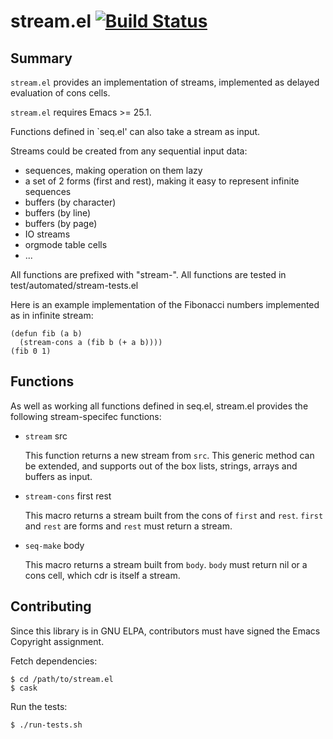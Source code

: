 # stream.el [![Build Status](https://secure.travis-ci.org/NicolasPetton/stream.png)](http://travis-ci.org/NicolasPetton/stream)

## Summary

`stream.el` provides an implementation of streams, implemented as delayed
evaluation of cons cells.

`stream.el` requires Emacs >= 25.1.

Functions defined in `seq.el' can also take a stream as input.

Streams could be created from any sequential input data:
 - sequences, making operation on them lazy
 - a set of 2 forms (first and rest), making it easy to represent infinite sequences
 - buffers (by character)
 - buffers (by line)
 - buffers (by page)
 - IO streams
 - orgmode table cells
 - ...

All functions are prefixed with "stream-".
All functions are tested in test/automated/stream-tests.el

Here is an example implementation of the Fibonacci numbers
implemented as in infinite stream:

    (defun fib (a b)
      (stream-cons a (fib b (+ a b))))
    (fib 0 1)

## Functions

As well as working all functions defined in seq.el, stream.el provides the
following stream-specifec functions:

- `stream` src

  This function returns a new stream from `src`.  This generic method can be
  extended, and supports out of the box lists, strings, arrays and buffers as
  input.

- `stream-cons` first rest

  This macro returns a stream built from the cons of `first` and `rest`.
`first` and `rest` are forms and `rest` must return a stream.

- `seq-make` body

  This macro returns a stream built from `body`.  `body` must return nil or a
  cons cell, which cdr is itself a stream.

## Contributing

Since this library is in GNU ELPA, contributors must have signed the Emacs
Copyright assignment.

Fetch dependencies:

    $ cd /path/to/stream.el
    $ cask

Run the tests:

    $ ./run-tests.sh

[COPYING]: ./COPYING
